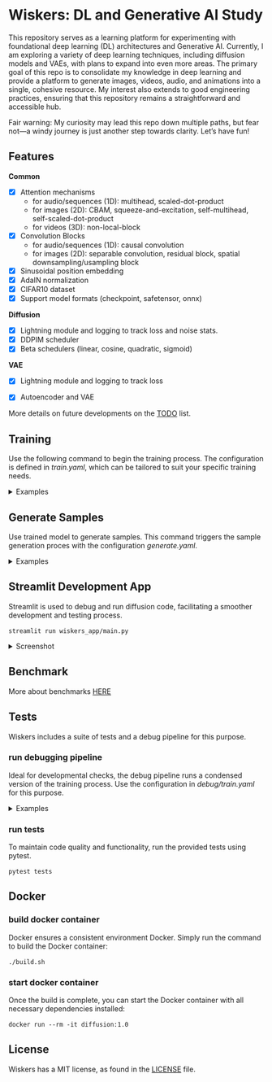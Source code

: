 # Wiskers: DL and  Generative AI Study

This repository serves as a learning platform for experimenting with foundational deep learning (DL) architectures and Generative AI. Currently, I am exploring a variety of deep learning techniques, including diffusion models and VAEs, with plans to expand into even more areas. The primary goal of this repo is to consolidate my knowledge in deep learning and provide a platform to generate images, videos, audio, and animations into a single, cohesive resource. My interest also extends to good engineering practices, ensuring that this repository remains a straightforward and accessible hub.

Fair warning: My curiosity may lead this repo down multiple paths, but fear not—a windy journey is just another step towards clarity. Let’s have fun!


## Features

**Common**
- [x] Attention mechanisms 
    - for audio/sequences (1D): multihead, scaled-dot-product 
    - for images (2D): CBAM, squeeze-and-excitation, self-multihead, self-scaled-dot-product
    - for videos (3D): non-local-block
- [x] Convolution Blocks
    - for audio/sequences (1D): causal convolution
    - for images (2D): separable convolution, residual block, spatial downsampling/usampling block
- [x] Sinusoidal position embedding
- [x] AdaIN normalization
- [x] CIFAR10 dataset
- [x] Support model formats (checkpoint, safetensor, onnx)

**Diffusion**
- [x] Lightning module and logging to track loss and noise stats.
- [x] DDPIM scheduler
- [x] Beta schedulers (linear, cosine, quadratic, sigmoid)

**VAE**
- [x] Lightning module and logging to track loss
- [x] Autoencoder and VAE


More details on future developments on the [TODO](https://github.com/vincentbonnetai/wiskers/blob/main/TODO.md) list.

## Training

Use the following command to begin the training process. The configuration is defined in *train.yaml*, which can be tailored to suit your specific training needs.

<details>
<summary>Examples</summary>

**Diffusion**
```
python wiskers/diffusion/commands/train.py --config configs/diffusion/default/train.yaml
```

**VAE**
```
python wiskers/vae/commands/train.py --config configs/vae/default/train.yaml
```

</details>

## Generate Samples

Use trained model to generate samples. This command triggers the sample generation proces with the configuration *generate.yaml*.

<details>
<summary>Examples</summary>

**Diffusion**
```
python wiskers/diffusion/commands/generate.py --config configs/diffusion/default/generate.yaml
```

**VAE**
```
python wiskers/vae/commands/generate.py --config configs/vae/default/generate.yaml
```
</details>

## Streamlit Development App

Streamlit is used to debug and run diffusion code, facilitating a smoother development and testing process.

```
streamlit run wiskers_app/main.py
```

<details>
<summary>Screenshot</summary>
<p align="center"><img src="docs/app.png?raw=true"></p>
</details>

## Benchmark

More about benchmarks [HERE](https://github.com/vincentbonnetai/wiskers/blob/main/benchmarks/README.md) 

## Tests

Wiskers includes a suite of tests and a debug pipeline for this purpose.

### run debugging pipeline

Ideal for developmental checks, the debug pipeline runs a condensed version of the training process. Use the configuration in *debug/train.yaml* for this purpose.

<details>
<summary>Examples</summary>

**Diffusion**
```
python wiskers/diffusion/commands/train.py --config configs/diffusion/debug/train.yaml
```

**VAE**
```
python wiskers/vae/commands/train.py --config configs/vae/debug/train.yaml
```
</details>

### run tests

To maintain code quality and functionality, run the provided tests using pytest.

```
pytest tests
```


## Docker

### build docker container

Docker ensures a consistent environment Docker. Simply run the command to build the Docker container:

```
./build.sh
```

### start docker container
Once the build is complete, you can start the Docker container with all necessary dependencies installed:

```
docker run --rm -it diffusion:1.0
```

## License

Wiskers has a MIT license, as found in the [LICENSE](https://github.com/vincentbonnetai/wiskers/blob/main/LICENSE) file.
